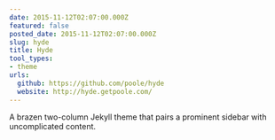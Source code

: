 ```yaml
---
date: 2015-11-12T02:07:00.000Z
featured: false
posted_date: 2015-11-12T02:07:00.000Z
slug: hyde
title: Hyde
tool_types:
- theme
urls:
  github: https://github.com/poole/hyde
  website: http://hyde.getpoole.com/
---
```


A brazen two-column Jekyll theme that pairs a prominent sidebar with uncomplicated content.




